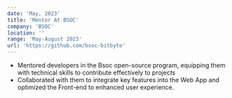 ```yaml
---
date: 'May, 2023'
title: 'Mentor At BSOC'
company: 'BSOC'
location: ''
range: 'May-August 2023'
url: 'https://github.com/bsoc-bitbyte'
---
```


- Mentored developers in the Bsoc open-source program, equipping them with technical skills to contribute effectively to projects
- Collaborated with them to integrate key features into the Web App and optimized the Front-end to enhanced user experience.
